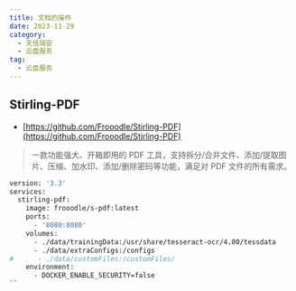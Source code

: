 ```yaml
---
title: 文档的操作
date: 2023-11-29
category: 
  - 天信瑞安
  - 云盘服务
tag: 
  - 云盘服务
---
```


## Stirling-PDF

- [https://github.com/Frooodle/Stirling-PDF](https://github.com/Frooodle/Stirling-PDF)

> 一款功能强大、开箱即用的 PDF 工具，支持拆分/合并文件、添加/提取图片、压缩、加水印、添加/删除密码等功能，满足对 PDF 文件的所有需求。

```bash
version: '3.3'
services:
  stirling-pdf:
    image: frooodle/s-pdf:latest
    ports:
      - '8080:8080'
    volumes:
      - ./data/trainingData:/usr/share/tesseract-ocr/4.00/tessdata
      - ./data/extraConfigs:/configs
#      - ./data/customFiles:/customFiles/
    environment:
      - DOCKER_ENABLE_SECURITY=false
``
